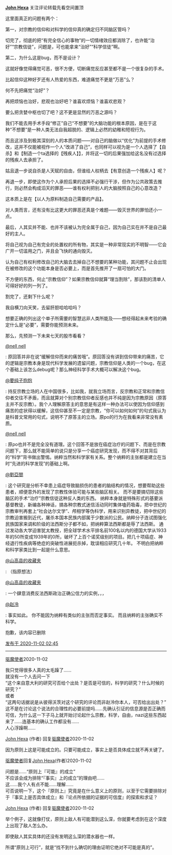 [**John Hexa**](https://www.zhihu.com/people/mcbig)
关注评论转载先看空间置顶
>
这里面真正的问题有两个：  
> 
第一，对宗教的信仰和对科学的信仰真的确定归不同脑区管吗？  
> 
切完了，彻底的把“有完全信心的事物”的一切情绪效应都消除了，也许能“治好”“宗教信徒”，问题是，可也能拿来“治好”“科学信徒”啊。  
>  
第二，为什么这是bug，而不是设计？  
>  
这就好像觉得痛觉可恶，很不方便，切断痛觉反应甚至都不是一个很复杂的手术。  
>  
比起信仰这种好歹还有人热爱的东西，难道痛觉不更是“万恶”么？  
>  
何不先把痛觉“治好”？  
>  
再把烦恼也治好，悲观也治好吧？谁喜欢烦恼？谁喜欢悲观？  
>  
要么把贪婪中枢也切了吧？这不更是显然的万恶之源吗？  
>  
我们不能去用手术手段“修正”自己“不想要”的大脑功能的根本原因，是在于这种“不想要”是一种人类无法自我超脱的、逻辑上必然的幼稚和短视行为。  
>  
而且这涉及到极其深刻的人的本质问题——对自己的脑做以“优化”为前提的手术修改，这并不仅能被视作一个人“改进了自己”，也同样可以视为是一个人选择了【自杀】和【制造一个ta选择的【残疾人】】，并将这一切的后果强加给这名没有过选择的残疾人去承担了。  
>  
姑且退一步说自杀是人天赋的自由，但谁给人权柄去【有意创造一个残疾人】呢？  
>  
再退一步，即使这作为个人承担后果的选择不必强行干涉，但作为公共政策去推行，则必然会构成滔天的罪恶——谁有权利把别人的大脑按照自己的心意改造？  
>  
这本质上是在【以人为原料制造自己需要的产品】。  
>  
对人类而言，还有没有比这更大的罪恶还真是个难题——毁灭世界的罪怕还小一点。  
>  
最后，人其实并不能、也并不该被认为完全属于自己，因为自己实在并不是自己最好的主人。  
>  
将自己视为自己有完全的处置权的所有物，其实是一种非常现实的不明智——它会广开一切滥用之门，并且会飞快的通向毁灭。  
>  
认为自己有权利修改自己的大脑去去掉自己不想要的某种功能，其问题不止会出现在被修改的这个功能本身是否必要上，而是首先推开了一扇可怕的大门。  
>  
不方便的东西，何止“宗教信仰”？如果宗教信仰就算“理当割除”，那该割的清单人可得好好的列一列了。  
>  
割完了，还剩下什么呢？  
> 
我自横刀向天笑，去留肝胆哈哈哈吗？  
> 
想要正确的列出这个单子所需要的智慧远非人类所能及——想经得起未来考验的确定什么是“必要”，需要你能预测未来。  
> 
那么，先预测一下未来七天的股市看看？
>
[@nell nell](https://www.zhihu.com/people/56031bebda91a7306c0b4610f47367f0)
>
: 原回答并非在说“缓解信仰而来的痛苦哦”。原回答没有讲到信仰带来的痛苦，它的逻辑是宗教本身是现代科学发展的遗留问题，宗教信仰是人类的一个bug，在这个基础上该怎么debug呢？那么神经科学手术大概可以解决这个bug。
>
[@要纯子抱抱](https://www.zhihu.com/people/31f8d04bb8326a36d549410e460e3ca2)
>
: 持反宗教立场的人在中国很多，比如我，就我立场而言，反宗教和正常和宗教信仰者交往不矛盾，而且就算对个别宗教信仰者反感也并不纯是因为宗教原因（原答主并不反宗教）。我个人理解原答主的意思是有这样一种办法可以使因为信仰感到痛苦的症状得以缓解，这信仰甚至不一定是宗教，“你可以如何如何”的句式我认为是科普文常用的句式，说明不了原答主的立场。原po的行为在我看来非常没有素质。
>
[@nell nell](https://www.zhihu.com/people/56031bebda91a7306c0b4610f47367f0)
>
: 原po也并不是完全没有道理。这个回答不是放在癌症治疗的问题下、而是在宗教问题下，那么就不能简单的说只是分享一个癌症研究发现，而不得不对其背后的“科学”背书做出警惕。纳粹当然和科学家有关系。整个纳粹的主张都是建立在当时“先进的科学发现”的基础上啊。
>
[@劉亞閤](https://www.zhihu.com/people/adeb52fbd7fe97ea8775c5af32f4de60)
>
: 这个研究是分析不幸患上癌症导致脑损伤的患者的脑结构的情况，想要帮助这些患者，顺便意外的发现了宗教性体验可能与某些脑区相关。 而不是要搞切除这些脑区的手术“治疗”宗教信徒这种反人类的东西。 纳粹本身就是特殊形式的基要派基督教徒，新编各种神话，搞各种宗教式迷信活动同时集体嗑药吸毒，把中世纪的宗教审判再套上“社会达尔文学”、颅相学等伪科学，用来识别异教徒，把中世纪的宗教迫害搬到近代，屠杀本国本民族内部属于少数派的公民。纳粹分子连试图强化民族国家来调和阶级的法西斯分子都不如，把纳粹算法西斯都是辱了法西斯。 通过发动各大学迫害犹太教授，把全球学术水平排名前100名以内的德国大学从1933年的50所变成1939年的0所，破坏了上百个诺奖级别的项目。把几十项癌症、神经退行性疾病等绝症的突破性进展扼杀掉，耽误相应研究几十年。 不明白把纳粹和科学家类比到一起是什么意思。
>
[@山高县的收藏夹](https://www.zhihu.com/people/81c66840465c566c7a39fe753b6377bf)
>
: （指原想法）
>
[@山高县的收藏夹](https://www.zhihu.com/people/81c66840465c566c7a39fe753b6377bf)
>
: 一个肆意消费反法西斯政治正确公信力的实例，，，
>
[@赵泠](https://www.zhihu.com/people/eb67c87bde5ed3b991f942e7d4b81838)
>
: 事实如此。 你不能因为纳粹有类似的主张而否定事实。 而且纳粹的主张确实不科学。
>>
抱歉，该内容已删除

[发布于 2020-11-02 02:45](https://www.zhihu.com/pin/1306426320255930368)

---

[驱魔使者](https://www.zhihu.com/people/shao-hua-55-27)2020-11-02
>
我只觉得很多人真的太毛躁了……  
就没有一个人去问一下  
“这个来自意大利的研究可否给个出处？是否是可信的，科学的研究？什么时候的研究？”  
或者  
“这两句话据说是从彼得沃茨对这个研究的评论而非赵泠你本人，可否给出出处？”  
这不是在讨论这个说法的合理性的必要前提吗……先确认引证的信息源是否正确而可信，为什么这一下子马上就开始讨论起什么宗教，科学，自由，nazi这些东西起来了……连基本的确认工作都没有……  
人心浮躁啊……

[John Hexa](https://www.zhihu.com/people/mcbig)​ (作者) 回复[驱魔使者](https://www.zhihu.com/people/shao-hua-55-27)2020-11-02
>
因为原则上这是可能成立的。只要可能成立，事实上是否具体成立就不再关键了。

[驱魔使者](https://www.zhihu.com/people/shao-hua-55-27)回复[John Hexa](https://www.zhihu.com/people/mcbig)​ (作者)2020-11-02
>
问题是……“原则上『可能』的成立”  
不应该会成为排除“『事实』上的成立”的理由吧……  
这……我个人有点不能……理解……  
可否说明一下，这个『原则上』究竟是在什么意义上的原则，以至于它需要排除对于『事实上是否具体成立』和『论点所依据的证据的可信度』的探索和求证？

[John Hexa](https://www.zhihu.com/people/mcbig)​ (作者) 回复[驱魔使者](https://www.zhihu.com/people/shao-hua-55-27)2020-11-02
>
举个例子，这就像打仗，原则上敌人有可能潜到这么深，你就要考虑到在这个深度上出现了敌人怎么办。  
>
即使敌人其实具体的还没有发明这么深的潜水器也一样。  
>
所谓“原则上可行”，就是“找不到什么确切的理由证明它绝对不可能是真的”。
